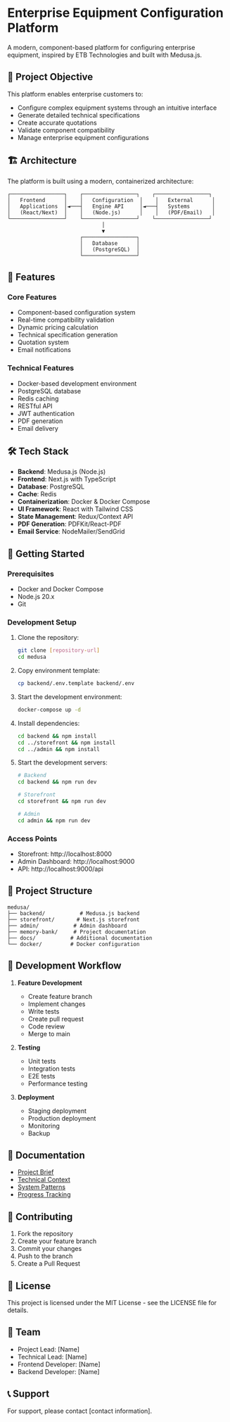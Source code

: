# Enterprise Equipment Configuration Platform

A modern, component-based platform for configuring enterprise equipment, inspired by ETB Technologies and built with Medusa.js.

## 🎯 Project Objective

This platform enables enterprise customers to:
- Configure complex equipment systems through an intuitive interface
- Generate detailed technical specifications
- Create accurate quotations
- Validate component compatibility
- Manage enterprise equipment configurations

## 🏗️ Architecture

The platform is built using a modern, containerized architecture:

```
┌─────────────────┐    ┌─────────────────┐    ┌─────────────────┐
│   Frontend      │    │   Configuration  │    │   External      │
│   Applications  │◄───┤   Engine API     │◄───┤   Systems       │
│   (React/Next)  │    │   (Node.js)      │    │   (PDF/Email)   │
└─────────────────┘    └─────────────────┘    └─────────────────┘
                              │
                              ▼
                       ┌─────────────────┐
                       │   Database      │
                       │   (PostgreSQL)  │
                       └─────────────────┘
```

## 🚀 Features

### Core Features
- Component-based configuration system
- Real-time compatibility validation
- Dynamic pricing calculation
- Technical specification generation
- Quotation system
- Email notifications

### Technical Features
- Docker-based development environment
- PostgreSQL database
- Redis caching
- RESTful API
- JWT authentication
- PDF generation
- Email delivery

## 🛠️ Tech Stack

- **Backend**: Medusa.js (Node.js)
- **Frontend**: Next.js with TypeScript
- **Database**: PostgreSQL
- **Cache**: Redis
- **Containerization**: Docker & Docker Compose
- **UI Framework**: React with Tailwind CSS
- **State Management**: Redux/Context API
- **PDF Generation**: PDFKit/React-PDF
- **Email Service**: NodeMailer/SendGrid

## 🚦 Getting Started

### Prerequisites
- Docker and Docker Compose
- Node.js 20.x
- Git

### Development Setup

1. Clone the repository:
   ```bash
   git clone [repository-url]
   cd medusa
   ```

2. Copy environment template:
   ```bash
   cp backend/.env.template backend/.env
   ```

3. Start the development environment:
   ```bash
   docker-compose up -d
   ```

4. Install dependencies:
   ```bash
   cd backend && npm install
   cd ../storefront && npm install
   cd ../admin && npm install
   ```

5. Start the development servers:
   ```bash
   # Backend
   cd backend && npm run dev
   
   # Storefront
   cd storefront && npm run dev
   
   # Admin
   cd admin && npm run dev
   ```

### Access Points
- Storefront: http://localhost:8000
- Admin Dashboard: http://localhost:9000
- API: http://localhost:9000/api

## 📁 Project Structure

```
medusa/
├── backend/           # Medusa.js backend
├── storefront/       # Next.js storefront
├── admin/           # Admin dashboard
├── memory-bank/     # Project documentation
├── docs/           # Additional documentation
└── docker/         # Docker configuration
```

## 🔄 Development Workflow

1. **Feature Development**
   - Create feature branch
   - Implement changes
   - Write tests
   - Create pull request
   - Code review
   - Merge to main

2. **Testing**
   - Unit tests
   - Integration tests
   - E2E tests
   - Performance testing

3. **Deployment**
   - Staging deployment
   - Production deployment
   - Monitoring
   - Backup

## 📝 Documentation

- [Project Brief](memory-bank/projectbrief.md)
- [Technical Context](memory-bank/techContext.md)
- [System Patterns](memory-bank/systemPatterns.md)
- [Progress Tracking](memory-bank/progress.md)

## 🤝 Contributing

1. Fork the repository
2. Create your feature branch
3. Commit your changes
4. Push to the branch
5. Create a Pull Request

## 📄 License

This project is licensed under the MIT License - see the LICENSE file for details.

## 👥 Team

- Project Lead: [Name]
- Technical Lead: [Name]
- Frontend Developer: [Name]
- Backend Developer: [Name]

## 📞 Support

For support, please contact [contact information]. 